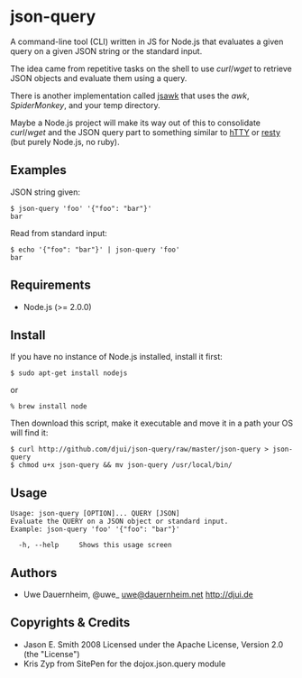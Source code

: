 # json-query

A command-line tool (CLI) written in JS for Node.js that evaluates a given query on a given JSON string or the standard input.

The idea came from repetitive tasks on the shell to use *curl*/*wget* to retrieve JSON objects and evaluate them using a query. 

There is another implementation called [jsawk](http://github.com/micha/jsawk) that uses the *awk*, *SpiderMonkey*, and your temp directory.

Maybe a Node.js project will make its way out of this to consolidate *curl*/*wget* and the JSON query part to something similar to [hTTY](http://github.com/htty/htty) or [resty](http://github.com/micha/resty) (but purely Node.js, no ruby).

## Examples

JSON string given:

    $ json-query 'foo' '{"foo": "bar"}'
    bar

Read from standard input:

    $ echo '{"foo": "bar"}' | json-query 'foo'
    bar

## Requirements

- Node.js (>= 2.0.0)

## Install

If you have no instance of Node.js installed, install it first:

    $ sudo apt-get install nodejs
  
or 

    % brew install node

Then download this script, make it executable and move it in a path your OS will find it:

    $ curl http://github.com/djui/json-query/raw/master/json-query > json-query
    $ chmod u+x json-query && mv json-query /usr/local/bin/

## Usage

    Usage: json-query [OPTION]... QUERY [JSON]
    Evaluate the QUERY on a JSON object or standard input.
    Example: json-query 'foo' '{"foo": "bar"}'
  
      -h, --help     Shows this usage screen

## Authors

- Uwe Dauernheim, @uwe_ uwe@dauernheim.net http://djui.de

## Copyrights & Credits

- Jason E. Smith 2008 Licensed under the Apache License, Version 2.0 (the "License")
- Kris Zyp from SitePen for the dojox.json.query module
